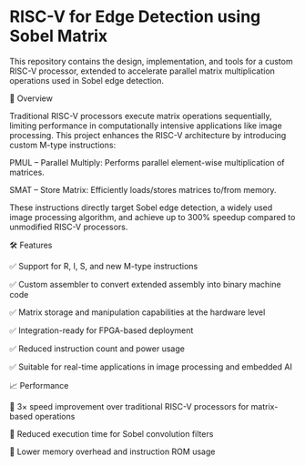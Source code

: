 # RISC-V for Edge Detection using Sobel Matrix

This repository contains the design, implementation, and tools for a custom RISC-V processor, extended to accelerate parallel matrix multiplication operations used in Sobel edge detection.

📌 Overview

Traditional RISC-V processors execute matrix operations sequentially, limiting performance in computationally intensive applications like image processing. This project enhances the RISC-V architecture by introducing custom M-type instructions:

PMUL – Parallel Multiply: Performs parallel element-wise multiplication of matrices.

SMAT – Store Matrix: Efficiently loads/stores matrices to/from memory.

These instructions directly target Sobel edge detection, a widely used image processing algorithm, and achieve up to 300% speedup compared to unmodified RISC-V processors.

🛠️ Features

✅ Support for R, I, S, and new M-type instructions

✅ Custom assembler to convert extended assembly into binary machine code

✅ Matrix storage and manipulation capabilities at the hardware level

✅ Integration-ready for FPGA-based deployment

✅ Reduced instruction count and power usage

✅ Suitable for real-time applications in image processing and embedded AI

📈 Performance

🔹 3× speed improvement over traditional RISC-V processors for matrix-based operations

🔹 Reduced execution time for Sobel convolution filters

🔹 Lower memory overhead and instruction ROM usage
